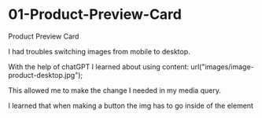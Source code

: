 # 01-Product-Preview-Card

Product Preview Card

I had troubles switching images from mobile to desktop.

With the help of chatGPT I learned about using content: url("images/image-product-desktop.jpg");

This allowed me to make the change I needed in my media query.

I learned that when making a button the img has to go inside of the <a> element
